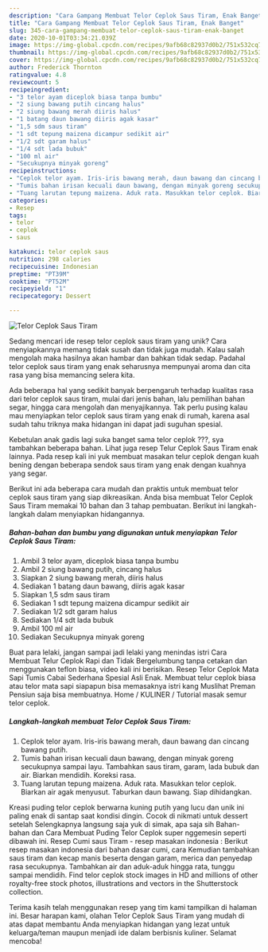 ```yaml
---
description: "Cara Gampang Membuat Telor Ceplok Saus Tiram, Enak Banget"
title: "Cara Gampang Membuat Telor Ceplok Saus Tiram, Enak Banget"
slug: 345-cara-gampang-membuat-telor-ceplok-saus-tiram-enak-banget
date: 2020-10-01T03:34:21.039Z
image: https://img-global.cpcdn.com/recipes/9afb68c82937d0b2/751x532cq70/telor-ceplok-saus-tiram-foto-resep-utama.jpg
thumbnail: https://img-global.cpcdn.com/recipes/9afb68c82937d0b2/751x532cq70/telor-ceplok-saus-tiram-foto-resep-utama.jpg
cover: https://img-global.cpcdn.com/recipes/9afb68c82937d0b2/751x532cq70/telor-ceplok-saus-tiram-foto-resep-utama.jpg
author: Frederick Thornton
ratingvalue: 4.8
reviewcount: 5
recipeingredient:
- "3 telor ayam diceplok biasa tanpa bumbu"
- "2 siung bawang putih cincang halus"
- "2 siung bawang merah diiris halus"
- "1 batang daun bawang diiris agak kasar"
- "1,5 sdm saus tiram"
- "1 sdt tepung maizena dicampur sedikit air"
- "1/2 sdt garam halus"
- "1/4 sdt lada bubuk"
- "100 ml air"
- "Secukupnya minyak goreng"
recipeinstructions:
- "Ceplok telor ayam. Iris-iris bawang merah, daun bawang dan cincang bawang putih."
- "Tumis bahan irisan kecuali daun bawang, dengan minyak goreng secukupnya sampai layu. Tambahkan saus tiram, garam, lada bubuk dan air. Biarkan mendidih. Koreksi rasa."
- "Tuang larutan tepung maizena. Aduk rata. Masukkan telor ceplok. Biarkan air agak menyusut. Taburkan daun bawang. Siap dihidangkan."
categories:
- Resep
tags:
- telor
- ceplok
- saus

katakunci: telor ceplok saus 
nutrition: 298 calories
recipecuisine: Indonesian
preptime: "PT39M"
cooktime: "PT52M"
recipeyield: "1"
recipecategory: Dessert

---
```



![Telor Ceplok Saus Tiram](https://img-global.cpcdn.com/recipes/9afb68c82937d0b2/751x532cq70/telor-ceplok-saus-tiram-foto-resep-utama.jpg)

Sedang mencari ide resep telor ceplok saus tiram yang unik? Cara menyiapkannya memang tidak susah dan tidak juga mudah. Kalau salah mengolah maka hasilnya akan hambar dan bahkan tidak sedap. Padahal telor ceplok saus tiram yang enak seharusnya mempunyai aroma dan cita rasa yang bisa memancing selera kita.

Ada beberapa hal yang sedikit banyak berpengaruh terhadap kualitas rasa dari telor ceplok saus tiram, mulai dari jenis bahan, lalu pemilihan bahan segar, hingga cara mengolah dan menyajikannya. Tak perlu pusing kalau mau menyiapkan telor ceplok saus tiram yang enak di rumah, karena asal sudah tahu triknya maka hidangan ini dapat jadi suguhan spesial.

Kebetulan anak gadis lagi suka banget sama telor ceplok ???, sya tambahkan beberapa bahan. Lihat juga resep Telur Ceplok Saus Tiram enak lainnya. Pada resep kali ini yuk membuat masakan telur ceplok dengan kuah bening dengan beberapa sendok saus tiram yang enak dengan kuahnya yang segar.


Berikut ini ada beberapa cara mudah dan praktis untuk membuat telor ceplok saus tiram yang siap dikreasikan. Anda bisa membuat Telor Ceplok Saus Tiram memakai 10 bahan dan 3 tahap pembuatan. Berikut ini langkah-langkah dalam menyiapkan hidangannya.

<!--inarticleads1-->

##### Bahan-bahan dan bumbu yang digunakan untuk menyiapkan Telor Ceplok Saus Tiram:

1. Ambil 3 telor ayam, diceplok biasa tanpa bumbu
1. Ambil 2 siung bawang putih, cincang halus
1. Siapkan 2 siung bawang merah, diiris halus
1. Sediakan 1 batang daun bawang, diiris agak kasar
1. Siapkan 1,5 sdm saus tiram
1. Sediakan 1 sdt tepung maizena dicampur sedikit air
1. Sediakan 1/2 sdt garam halus
1. Sediakan 1/4 sdt lada bubuk
1. Ambil 100 ml air
1. Sediakan Secukupnya minyak goreng


Buat para lelaki, jangan sampai jadi lelaki yang menindas istri Cara Membuat Telur Ceplok Rapi dan Tidak Bergelumbung tanpa cetakan dan menggunakan teflon biasa, video kali ini berisikan. Resep Telor Ceplok Mata Sapi Tumis Cabai Sederhana Spesial Asli Enak. Membuat telur ceplok biasa atau telor mata sapi siapapun bisa memasaknya istri kang Muslihat Preman Pensiun saja bisa membuatnya. Home / KULINER / Tutorial masak semur telor ceplok. 

<!--inarticleads2-->

##### Langkah-langkah membuat Telor Ceplok Saus Tiram:

1. Ceplok telor ayam. Iris-iris bawang merah, daun bawang dan cincang bawang putih.
1. Tumis bahan irisan kecuali daun bawang, dengan minyak goreng secukupnya sampai layu. Tambahkan saus tiram, garam, lada bubuk dan air. Biarkan mendidih. Koreksi rasa.
1. Tuang larutan tepung maizena. Aduk rata. Masukkan telor ceplok. Biarkan air agak menyusut. Taburkan daun bawang. Siap dihidangkan.


Kreasi puding telor ceplok berwarna kuning putih yang lucu dan unik ini paling enak di santap saat kondisi dingin. Cocok di nikmati untuk dessert setelah Selengkapnya langsung saja yuk di simak, apa saja sih Bahan-bahan dan Cara Membuat Puding Telor Ceplok super nggemesin seperti dibawah ini. Resep Cumi saus Tiram - resep masakan indonesia : Berikut resep masakan indonesia dari bahan dasar cumi, cara Kemudian tambahkan saus tiram dan kecap manis beserta dengan garam, merica dan penyedap rasa secukupnya. Tambahkan air dan aduk-aduk hingga rata, tunggu sampai mendidih. Find telor ceplok stock images in HD and millions of other royalty-free stock photos, illustrations and vectors in the Shutterstock collection. 

Terima kasih telah menggunakan resep yang tim kami tampilkan di halaman ini. Besar harapan kami, olahan Telor Ceplok Saus Tiram yang mudah di atas dapat membantu Anda menyiapkan hidangan yang lezat untuk keluarga/teman maupun menjadi ide dalam berbisnis kuliner. Selamat mencoba!
